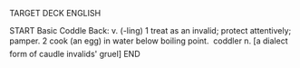 TARGET DECK
ENGLISH

START
Basic
Coddle
Back: v. (-ling) 1 treat as an invalid; protect attentively; pamper. 2 cook (an egg) in water below boiling point.  coddler n. [a dialect form of caudle invalids' gruel]
END
